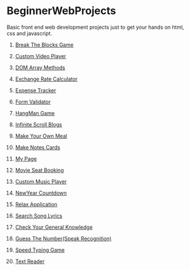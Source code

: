 # BeginnerWebProjects
Basic front end web development projects just to get your hands on html, css and javascript.

1) [Break The Blocks Game](https://mohit2023.github.io/BeginnerWebProjects/BreakTheBlocksGame)

2) [Custom Video Player](https://mohit2023.github.io/BeginnerWebProjects/CustomVideoPlayer)

3) [DOM Array Methods](https://mohit2023.github.io/BeginnerWebProjects/DOMarrayMethods)

4) [Exchange Rate Calculator](https://mohit2023.github.io/BeginnerWebProjects/ExchangeRateCalculator)

5) [Expense Tracker](https://mohit2023.github.io/BeginnerWebProjects/ExpenseTracker)

6) [Form Validator](https://mohit2023.github.io/BeginnerWebProjects/FormValidator)

7) [HangMan Game](https://mohit2023.github.io/BeginnerWebProjects/HangManGame)

8) [Infinite Scroll Blogs](https://mohit2023.github.io/BeginnerWebProjects/InfiniteScroll)

9) [Make Your Own Meal](https://mohit2023.github.io/BeginnerWebProjects/MealFinder)

10) [Make Notes Cards](https://mohit2023.github.io/BeginnerWebProjects/MemoryCards)

11) [My Page](https://mohit2023.github.io/BeginnerWebProjects/ModalMenuSlider)

12) [Movie Seat Booking](https://mohit2023.github.io/BeginnerWebProjects/MovieSeatBooking)

13) [Custom Music Player](https://mohit2023.github.io/BeginnerWebProjects/MusicPlayer)

14) [NewYear Countdown](https://mohit2023.github.io/BeginnerWebProjects/NewYearCountdown)

15) [Relax Application](https://mohit2023.github.io/BeginnerWebProjects/RelaxApp)

16) [Search Song Lyrics](https://mohit2023.github.io/BeginnerWebProjects/SearchLyrics)

17) [Check Your General Knowledge](https://mohit2023.github.io/BeginnerWebProjects/SortableList)

18) [Guess The Number(Speak Recognition)](https://mohit2023.github.io/BeginnerWebProjects/SpeakRecognition)

19) [Speed Typing Game](https://mohit2023.github.io/BeginnerWebProjects/SpeedTypeGame)

20) [Text Reader](https://mohit2023.github.io/BeginnerWebProjects/TextReader)
